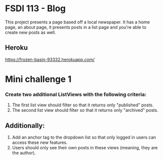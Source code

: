 # FSDI 113 - Blog
This project presents a page based off a local newspaper. It has a home page, an about page, it presents posts in a list page and you're able to create new posts as well.

## Heroku
https://frozen-basin-93332.herokuapp.com/

# Mini challenge 1

### Create two additional ListViews with the following criteria:
1. The first list view should filter so that it returns only "published" posts.
2. The second list view should filter so that it returns only "archived" posts.


## Additionally:
1. Add an anchor tag to the dropdown list so that only logged in users can access these new features.
2. Users should only see their own posts in these views (meaning, they are the author).

